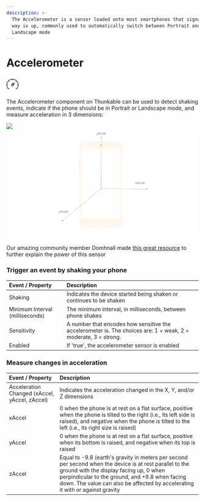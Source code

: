 ```yaml
---
description: >-
  The Accelerometer is a sensor loaded onto most smartphones that signals which
  way is up, commonly used to automatically switch between Portrait and
  Landscape mode
---
```


# Accelerometer

### ![](../../../../.gitbook/assets/accelerometer-icon.png)

The Accelerometer component on Thunkable can be used to detect shaking events, indicate if the phone should be in Portrait or Landscape mode, and measure acceleration in 3 dimensions:

![](https://github.com/thunkable/thunkable-docs/tree/4a752596e288fca776105e94dc5e863bb9a3e25a/assets/android/accelerometer-fig-1.png)![](../../../../.gitbook/assets/accelerometer-fig-1.png)

Our amazing community member Domhnall made [this great resource](https://community.thunkable.com/t/how-to-use-the-accelerometer-sensor/1038) to further explain the power of this sensor

### Trigger an event by shaking your phone

| Event / Property | Description |
| :--- | :--- |
| Shaking | Indicates the device started being shaken or continues to be shaken |
| Minimum Interval \(milliseconds\) | The minimum interval, in milliseconds, between phone shakes |
| Sensitivity | A number that encodes how sensitive the accelerometer is. The choices are: 1 = weak, 2 = moderate, 3 = strong. |
| Enabled | If 'true', the accelerometer sensor is enabled |

### Measure changes in acceleration

| Event / Property | Description |
| :--- | :--- |
| Acceleration Changed \(xAccel, yAccel, zAccel\) | Indicates the acceleration changed in the X, Y, and/or Z dimensions |
| xAccel | 0 when the phone is at rest on a flat surface, positive when the phone is tilted to the right \(i.e., its left side is raised\), and negative when the phone is tilted to the left \(i.e., its right size is raised\) |
| yAccel | 0 when the phone is at rest on a flat surface, positive when its bottom is raised, and negative when its top is raised |
| zAccel | Equal to -9.8 \(earth's gravity in meters per second per second when the device is at rest parallel to the ground with the display facing up, 0 when perpindicular to the ground, and +9.8 when facing down. The value can also be affected by accelerating it with or against gravity |

